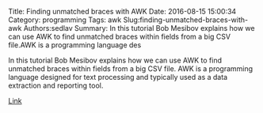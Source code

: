 Title: Finding unmatched braces with AWK
Date: 2016-08-15 15:00:34
Category: programming
Tags: awk
Slug:finding-unmatched-braces-with-awk
Authors:sedlav
Summary: In this tutorial Bob Mesibov explains how we can use AWK to find unmatched braces within fields from a big CSV file.AWK is a programming language des

In this tutorial Bob Mesibov explains how we can use AWK to find unmatched braces within fields from a big CSV file.
AWK is a programming language designed for text processing and typically used as a data extraction and reporting tool.

[Link](http://www.thelinuxrain.com/articles/finding-unmatched-braces-brackets)
